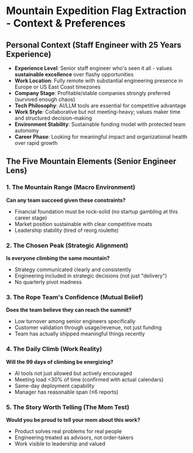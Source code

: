 # Mountain Expedition Flag Extraction - Context & Preferences

## Personal Context (Staff Engineer with 25 Years Experience)

- **Experience Level**: Senior staff engineer who's seen it all - values **sustainable excellence** over flashy opportunities
- **Work Location**: Fully remote with substantial engineering presence in Europe or US East Coast timezones
- **Company Stage**: Profitable/stable companies strongly preferred (survived enough chaos)
- **Tech Philosophy**: AI/LLM tools are essential for competitive advantage
- **Work Style**: Collaborative but not meeting-heavy; values maker time and structured decision-making
- **Environment Stability**: Sustainable funding model with protected team autonomy
- **Career Phase**: Looking for meaningful impact and organizational health over rapid growth

## The Five Mountain Elements (Senior Engineer Lens)

### 1. The Mountain Range (Macro Environment)
**Can any team succeed given these constraints?**
- Financial foundation must be rock-solid (no startup gambling at this career stage)
- Market position sustainable with clear competitive moats
- Leadership stability (tired of reorg roulette)

### 2. The Chosen Peak (Strategic Alignment)
**Is everyone climbing the same mountain?**
- Strategy communicated clearly and consistently
- Engineering included in strategic decisions (not just "delivery")
- No quarterly pivot madness

### 3. The Rope Team's Confidence (Mutual Belief)
**Does the team believe they can reach the summit?**
- Low turnover among senior engineers specifically
- Customer validation through usage/revenue, not just funding
- Team has actually shipped meaningful things recently

### 4. The Daily Climb (Work Reality)
**Will the 99 days of climbing be energizing?**
- AI tools not just allowed but actively encouraged
- Meeting load <30% of time (confirmed with actual calendars)
- Same-day deployment capability
- Manager has reasonable span (≤6 reports)

### 5. The Story Worth Telling (The Mom Test)
**Would you be proud to tell your mom about this work?**
- Product solves real problems for real people
- Engineering treated as advisors, not order-takers
- Work visible to leadership and valued

